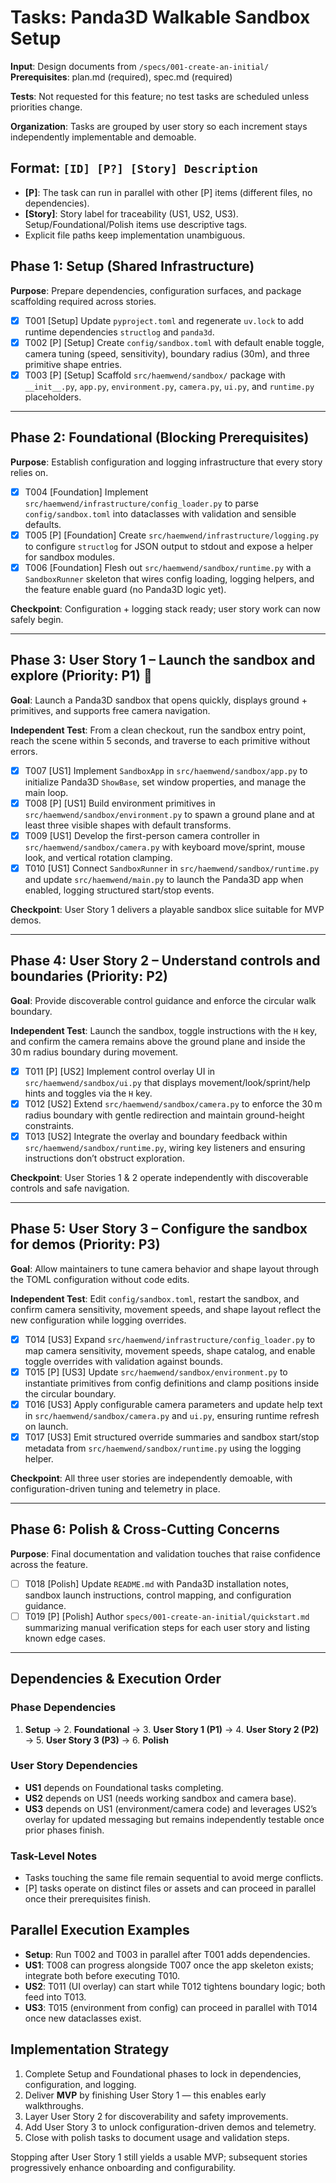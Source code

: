 # Tasks: Panda3D Walkable Sandbox Setup

**Input**: Design documents from `/specs/001-create-an-initial/`
**Prerequisites**: plan.md (required), spec.md (required)

**Tests**: Not requested for this feature; no test tasks are scheduled unless priorities change.

**Organization**: Tasks are grouped by user story so each increment stays independently implementable and demoable.

## Format: `[ID] [P?] [Story] Description`

- **[P]**: The task can run in parallel with other [P] items (different files, no dependencies).
- **[Story]**: Story label for traceability (US1, US2, US3). Setup/Foundational/Polish items use descriptive tags.
- Explicit file paths keep implementation unambiguous.

## Phase 1: Setup (Shared Infrastructure)

**Purpose**: Prepare dependencies, configuration surfaces, and package scaffolding required across stories.

- [X] T001 [Setup] Update `pyproject.toml` and regenerate `uv.lock` to add runtime dependencies `structlog` and `panda3d`.
- [X] T002 [P] [Setup] Create `config/sandbox.toml` with default enable toggle, camera tuning (speed, sensitivity), boundary radius (30m), and three primitive shape entries.
- [X] T003 [P] [Setup] Scaffold `src/haemwend/sandbox/` package with `__init__.py`, `app.py`, `environment.py`, `camera.py`, `ui.py`, and `runtime.py` placeholders.

---

## Phase 2: Foundational (Blocking Prerequisites)

**Purpose**: Establish configuration and logging infrastructure that every story relies on.

- [X] T004 [Foundation] Implement `src/haemwend/infrastructure/config_loader.py` to parse `config/sandbox.toml` into dataclasses with validation and sensible defaults.
- [X] T005 [P] [Foundation] Create `src/haemwend/infrastructure/logging.py` to configure `structlog` for JSON output to stdout and expose a helper for sandbox modules.
- [X] T006 [Foundation] Flesh out `src/haemwend/sandbox/runtime.py` with a `SandboxRunner` skeleton that wires config loading, logging helpers, and the feature enable guard (no Panda3D logic yet).

**Checkpoint**: Configuration + logging stack ready; user story work can now safely begin.

---

## Phase 3: User Story 1 – Launch the sandbox and explore (Priority: P1) 🎯

**Goal**: Launch a Panda3D sandbox that opens quickly, displays ground + primitives, and supports free camera navigation.

**Independent Test**: From a clean checkout, run the sandbox entry point, reach the scene within 5 seconds, and traverse to each primitive without errors.

- [X] T007 [US1] Implement `SandboxApp` in `src/haemwend/sandbox/app.py` to initialize Panda3D `ShowBase`, set window properties, and manage the main loop.
- [X] T008 [P] [US1] Build environment primitives in `src/haemwend/sandbox/environment.py` to spawn a ground plane and at least three visible shapes with default transforms.
- [X] T009 [US1] Develop the first-person camera controller in `src/haemwend/sandbox/camera.py` with keyboard move/sprint, mouse look, and vertical rotation clamping.
- [X] T010 [US1] Connect `SandboxRunner` in `src/haemwend/sandbox/runtime.py` and update `src/haemwend/main.py` to launch the Panda3D app when enabled, logging structured start/stop events.

**Checkpoint**: User Story 1 delivers a playable sandbox slice suitable for MVP demos.

---

## Phase 4: User Story 2 – Understand controls and boundaries (Priority: P2)

**Goal**: Provide discoverable control guidance and enforce the circular walk boundary.

**Independent Test**: Launch the sandbox, toggle instructions with the `H` key, and confirm the camera remains above the ground plane and inside the 30 m radius boundary during movement.

- [X] T011 [P] [US2] Implement control overlay UI in `src/haemwend/sandbox/ui.py` that displays movement/look/sprint/help hints and toggles via the `H` key.
- [X] T012 [US2] Extend `src/haemwend/sandbox/camera.py` to enforce the 30 m radius boundary with gentle redirection and maintain ground-height constraints.
- [X] T013 [US2] Integrate the overlay and boundary feedback within `src/haemwend/sandbox/runtime.py`, wiring key listeners and ensuring instructions don’t obstruct exploration.

**Checkpoint**: User Stories 1 & 2 operate independently with discoverable controls and safe navigation.

---

## Phase 5: User Story 3 – Configure the sandbox for demos (Priority: P3)

**Goal**: Allow maintainers to tune camera behavior and shape layout through the TOML configuration without code edits.

**Independent Test**: Edit `config/sandbox.toml`, restart the sandbox, and confirm camera sensitivity, movement speeds, and shape layout reflect the new configuration while logging overrides.

- [X] T014 [US3] Expand `src/haemwend/infrastructure/config_loader.py` to map camera sensitivity, movement speeds, shape catalog, and enable toggle overrides with validation against bounds.
- [X] T015 [P] [US3] Update `src/haemwend/sandbox/environment.py` to instantiate primitives from config definitions and clamp positions inside the circular boundary.
- [X] T016 [US3] Apply configurable camera parameters and update help text in `src/haemwend/sandbox/camera.py` and `ui.py`, ensuring runtime refresh on launch.
- [X] T017 [US3] Emit structured override summaries and sandbox start/stop metadata from `src/haemwend/sandbox/runtime.py` using the logging helper.

**Checkpoint**: All three user stories are independently demoable, with configuration-driven tuning and telemetry in place.

---

## Phase 6: Polish & Cross-Cutting Concerns

**Purpose**: Final documentation and validation touches that raise confidence across the feature.

- [ ] T018 [Polish] Update `README.md` with Panda3D installation notes, sandbox launch instructions, control mapping, and configuration guidance.
- [ ] T019 [P] [Polish] Author `specs/001-create-an-initial/quickstart.md` summarizing manual verification steps for each user story and listing known edge cases.

---

## Dependencies & Execution Order

### Phase Dependencies

1. **Setup** → 2. **Foundational** → 3. **User Story 1 (P1)** → 4. **User Story 2 (P2)** → 5. **User Story 3 (P3)** → 6. **Polish**

### User Story Dependencies

- **US1** depends on Foundational tasks completing.
- **US2** depends on US1 (needs working sandbox and camera base).
- **US3** depends on US1 (environment/camera code) and leverages US2’s overlay for updated messaging but remains independently testable once prior phases finish.

### Task-Level Notes

- Tasks touching the same file remain sequential to avoid merge conflicts.
- [P] tasks operate on distinct files or assets and can proceed in parallel once their prerequisites finish.

## Parallel Execution Examples

- **Setup**: Run T002 and T003 in parallel after T001 adds dependencies.
- **US1**: T008 can progress alongside T007 once the app skeleton exists; integrate both before executing T010.
- **US2**: T011 (UI overlay) can start while T012 tightens boundary logic; both feed into T013.
- **US3**: T015 (environment from config) can proceed in parallel with T014 once new dataclasses exist.

## Implementation Strategy

1. Complete Setup and Foundational phases to lock in dependencies, configuration, and logging.
2. Deliver **MVP** by finishing User Story 1 — this enables early walkthroughs.
3. Layer User Story 2 for discoverability and safety improvements.
4. Add User Story 3 to unlock configuration-driven demos and telemetry.
5. Close with polish tasks to document usage and validation steps.

Stopping after User Story 1 still yields a usable MVP; subsequent stories progressively enhance onboarding and configurability.
